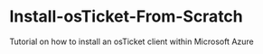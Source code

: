 # Install-osTicket-From-Scratch
Tutorial on how to install an osTicket client within Microsoft Azure
